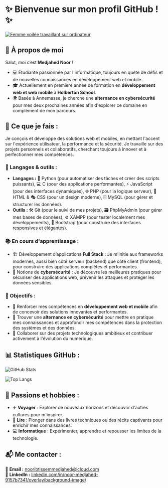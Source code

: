 # ✨ Bienvenue sur mon profil GitHub ! ✨

[![Femme voilée travaillant sur ordinateur](https://media.giphy.com/media/l41YkZ1CSmG6YdcfK/giphy.gif)](https://giphy.com/)

## 👋 À propos de moi

Salut, moi c’est **Medjahed Noor** !

- 💻 Étudiante passionnée par l'informatique, toujours en quête de défis et de nouvelles connaissances en développement web et mobile.
- 🎓 Actuellement en première année de formation en **développement web et web mobile** à **Holberton School**.
- 🌍 Basée à Annemasse, je cherche une **alternance en cybersécurité** pour mes deux prochaines années afin d'explorer ce domaine en complément de mon parcours.

## 🚀 Ce que je fais :

Je conçois et développe des solutions web et mobiles, en mettant l'accent sur l'expérience utilisateur, la performance et la sécurité. Je travaille sur des projets personnels et collaboratifs, cherchant toujours à innover et à perfectionner mes compétences.

### 🔧 Langages & outils :

- **Langages :** 🐍 Python (pour automatiser des tâches et créer des scripts puissants), 💻 C (pour des applications performantes), ⚡ JavaScript (pour des interfaces dynamiques), 🌐 PHP (pour la logique serveur), 🎨 HTML & 🎭 CSS (pour un design moderne), 🗄️ MySQL (pour gérer et structurer les données).
- **Outils :** 🛠️ Git (pour le suivi de mes projets), 🗃️ PhpMyAdmin (pour gérer mes bases de données), ⚙️ XAMPP (pour tester localement mes développements), 🎨 Bootstrap (pour construire des interfaces responsives et élégantes).

### 📚 En cours d'apprentissage :

- 🏗️ Développement d’applications **Full Stack** : Je m'initie aux frameworks modernes, aussi bien côté serveur (backend) que côté client (frontend), pour construire des applications complètes et performantes.
- 🔐 Notions de **cybersécurité** : Je découvre les meilleures pratiques pour sécuriser des applications web, prévenir les attaques et protéger les données sensibles.

### 🎯 Objectifs :

- 🚀 Renforcer mes compétences en **développement web et mobile** afin de concevoir des solutions innovantes et performantes.
- 🌟 Trouver une **alternance en cybersécurité** pour mettre en pratique mes connaissances et approfondir mes compétences dans la protection des systèmes et des données.
- 🤝 Collaborer sur des projets technologiques ambitieux et contribuer activement à l'évolution du numérique.

## 📊 Statistiques GitHub :

![GitHub Stats](https://github-readme-stats.vercel.app/api?username=ni-mdj&show_icons=true&theme=radical)

![Top Langs](https://github-readme-stats.vercel.app/api/top-langs/?username=ni-mdj&layout=compact&theme=radical)

## 🎡 Passions et hobbies :

- ✈️ **Voyager** : Explorer de nouveaux horizons et découvrir d'autres cultures pour m'inspirer.
- 📖 **Lire** : Plonger dans des livres techniques ou des récits captivants pour enrichir mes connaissances.
- 💻 **Informatique** : Expérimenter, apprendre et repousser les limites de la technologie.

## 📬 Me contacter :

📧 **Email :** nooribtissemmedjahed@icloud.com  
🔗 **LinkedIn :** [linkedin.com/in/noor-medjahed-9157b7341/overlay/background-image/](https://www.linkedin.com/in/noor-medjahed-9157b7341/overlay/background-image/)
